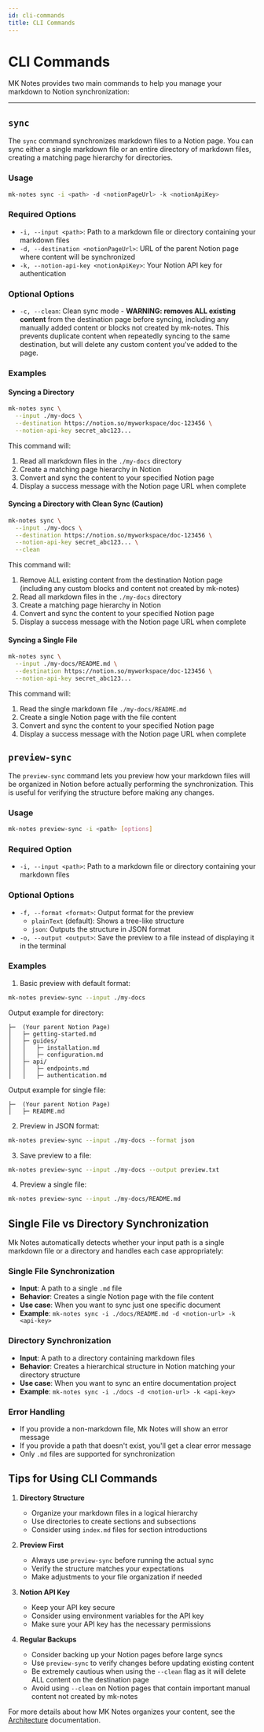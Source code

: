 ```yaml
---
id: cli-commands
title: CLI Commands
---
```


# CLI Commands

MK Notes provides two main commands to help you manage your markdown to Notion synchronization:

---

## `sync`

The `sync` command synchronizes markdown files to a Notion page. You can sync either a single markdown file or an entire directory of markdown files, creating a matching page hierarchy for directories.

### Usage

```bash
mk-notes sync -i <path> -d <notionPageUrl> -k <notionApiKey>
```

### Required Options

- `-i, --input <path>`: Path to a markdown file or directory containing your markdown files
- `-d, --destination <notionPageUrl>`: URL of the parent Notion page where content will be synchronized
- `-k, --notion-api-key <notionApiKey>`: Your Notion API key for authentication

### Optional Options

- `-c, --clean`: Clean sync mode - **WARNING: removes ALL existing content** from the destination page before syncing, including any manually added content or blocks not created by mk-notes. This prevents duplicate content when repeatedly syncing to the same destination, but will delete any custom content you've added to the page.

### Examples

#### Syncing a Directory

```bash
mk-notes sync \
  --input ./my-docs \
  --destination https://notion.so/myworkspace/doc-123456 \
  --notion-api-key secret_abc123...
```

This command will:

1. Read all markdown files in the `./my-docs` directory
2. Create a matching page hierarchy in Notion
3. Convert and sync the content to your specified Notion page
4. Display a success message with the Notion page URL when complete

#### Syncing a Directory with Clean Sync (Caution)

```bash
mk-notes sync \
  --input ./my-docs \
  --destination https://notion.so/myworkspace/doc-123456 \
  --notion-api-key secret_abc123... \
  --clean
```

This command will:

1. Remove ALL existing content from the destination Notion page (including any custom blocks and content not created by mk-notes)
2. Read all markdown files in the `./my-docs` directory
3. Create a matching page hierarchy in Notion
4. Convert and sync the content to your specified Notion page
5. Display a success message with the Notion page URL when complete

#### Syncing a Single File

```bash
mk-notes sync \
  --input ./my-docs/README.md \
  --destination https://notion.so/myworkspace/doc-123456 \
  --notion-api-key secret_abc123...
```

This command will:

1. Read the single markdown file `./my-docs/README.md`
2. Create a single Notion page with the file content
3. Convert and sync the content to your specified Notion page
4. Display a success message with the Notion page URL when complete

## `preview-sync`

The `preview-sync` command lets you preview how your markdown files will be organized in Notion before actually performing the synchronization. This is useful for verifying the structure before making any changes.

### Usage

```bash
mk-notes preview-sync -i <path> [options]
```

### Required Option

- `-i, --input <path>`: Path to a markdown file or directory containing your markdown files

### Optional Options

- `-f, --format <format>`: Output format for the preview
  - `plainText` (default): Shows a tree-like structure
  - `json`: Outputs the structure in JSON format
- `-o, --output <output>`: Save the preview to a file instead of displaying it in the terminal

### Examples

1. Basic preview with default format:

```bash
mk-notes preview-sync --input ./my-docs
```

Output example for directory:

```
├─  (Your parent Notion Page)
│   ├─ getting-started.md
│   ├─ guides/
│   │   ├─ installation.md
│   │   ├─ configuration.md
│   ├─ api/
│   │   ├─ endpoints.md
│   │   ├─ authentication.md
```

Output example for single file:

```
├─  (Your parent Notion Page)
│   ├─ README.md
```

2. Preview in JSON format:

```bash
mk-notes preview-sync --input ./my-docs --format json
```

3. Save preview to a file:

```bash
mk-notes preview-sync --input ./my-docs --output preview.txt
```

4. Preview a single file:

```bash
mk-notes preview-sync --input ./my-docs/README.md
```

## Single File vs Directory Synchronization

Mk Notes automatically detects whether your input path is a single markdown file or a directory and handles each case appropriately:

### Single File Synchronization

- **Input**: A path to a single `.md` file
- **Behavior**: Creates a single Notion page with the file content
- **Use case**: When you want to sync just one specific document
- **Example**: `mk-notes sync -i ./docs/README.md -d <notion-url> -k <api-key>`

### Directory Synchronization

- **Input**: A path to a directory containing markdown files
- **Behavior**: Creates a hierarchical structure in Notion matching your directory structure
- **Use case**: When you want to sync an entire documentation project
- **Example**: `mk-notes sync -i ./docs -d <notion-url> -k <api-key>`

### Error Handling

- If you provide a non-markdown file, Mk Notes will show an error message
- If you provide a path that doesn't exist, you'll get a clear error message
- Only `.md` files are supported for synchronization

## Tips for Using CLI Commands

1. **Directory Structure**

   - Organize your markdown files in a logical hierarchy
   - Use directories to create sections and subsections
   - Consider using `index.md` files for section introductions

2. **Preview First**

   - Always use `preview-sync` before running the actual sync
   - Verify the structure matches your expectations
   - Make adjustments to your file organization if needed

3. **Notion API Key**

   - Keep your API key secure
   - Consider using environment variables for the API key
   - Make sure your API key has the necessary permissions

4. **Regular Backups**
   - Consider backing up your Notion pages before large syncs
   - Use `preview-sync` to verify changes before updating existing content
   - Be extremely cautious when using the `--clean` flag as it will delete ALL content on the destination page
   - Avoid using `--clean` on Notion pages that contain important manual content not created by mk-notes

For more details about how MK Notes organizes your content, see the [Architecture](./architecture.md) documentation.
